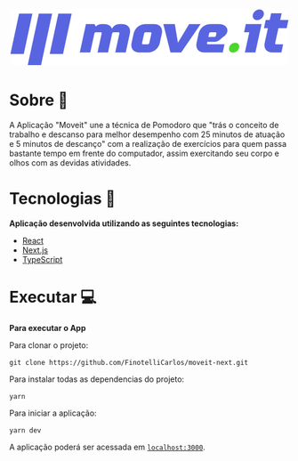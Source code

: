 <h1 align="center"><img alt="moveit" title="moveit" src="public/logo-full.svg" /></h1>


<h1>Sobre 📄</h1>
<p align="left">A Aplicação "Moveit" une a técnica de Pomodoro que "trás o conceito de trabalho e descanso para melhor desempenho com 25 minutos de atuação e 5 minutos de descanço"
 com a realização de exercícios para quem passa bastante tempo em frente do computador, assim exercitando seu corpo e olhos com as devidas atividades.</p>
 
 <h1>Tecnologias 🚀</h1>
 <strong>Aplicação desenvolvida utilizando as seguintes tecnologias:</strong>
 
- [React](https://reactjs.org)
- [Next.js](https://nextjs.org/)
- [TypeScript](https://www.typescriptlang.org/)

<h1>Executar 💻</h1>
<strong>Para executar o App</strong>

<br>

Para clonar o projeto:
```git
git clone https://github.com/FinotelliCarlos/moveit-next.git
```
Para instalar todas as dependencias do projeto:
```git
yarn
```
Para iniciar a aplicação:
```git
yarn dev
```

A aplicação poderá ser acessada em [`localhost:3000`](http://localhost:3000).

